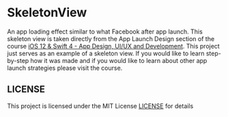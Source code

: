 # SkeletonView

An app loading effect similar to what Facebook after app launch. This skeleton view is taken directly from the App Launch Design section of the course [iOS 12 & Swift 4 - App Design, UI/UX and Development](https://www.udemy.com/app-design-uiux-plus-ios-development/). This project just serves as an example of a skeleton view. If you would like to learn step-by-step how it was made and if you would like to learn about other app launch strategies please visit the course.

## LICENSE

This project is licensed under the MIT License [LICENSE](LICENSE.md) for details

